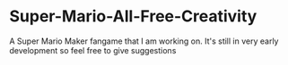 # Super-Mario-All-Free-Creativity
A Super Mario Maker fangame that I am working on. It's still in very early development so feel free to give suggestions
